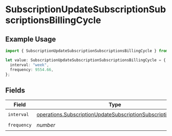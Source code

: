 # SubscriptionUpdateSubscriptionSubscriptionsBillingCycle

## Example Usage

```typescript
import { SubscriptionUpdateSubscriptionSubscriptionsBillingCycle } from "open-billing/models/operations";

let value: SubscriptionUpdateSubscriptionSubscriptionsBillingCycle = {
  interval: "week",
  frequency: 9554.66,
};
```

## Fields

| Field                                                                                                                                            | Type                                                                                                                                             | Required                                                                                                                                         | Description                                                                                                                                      |
| ------------------------------------------------------------------------------------------------------------------------------------------------ | ------------------------------------------------------------------------------------------------------------------------------------------------ | ------------------------------------------------------------------------------------------------------------------------------------------------ | ------------------------------------------------------------------------------------------------------------------------------------------------ |
| `interval`                                                                                                                                       | [operations.SubscriptionUpdateSubscriptionSubscriptionsInterval](../../models/operations/subscriptionupdatesubscriptionsubscriptionsinterval.md) | :heavy_check_mark:                                                                                                                               | N/A                                                                                                                                              |
| `frequency`                                                                                                                                      | *number*                                                                                                                                         | :heavy_check_mark:                                                                                                                               | N/A                                                                                                                                              |